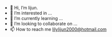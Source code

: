 - 👋 Hi, I’m lijun. 
- 👀 I’m interested in ...
- 🌱 I’m currently learning ...
- 💞️ I’m looking to collaborate on ...
- 📫 How to reach me lilylijun2000@hotmail.com

<!---
lijun-wang-2021/lijun-wang-2021 is a ✨ special ✨ repository because its `README.md` (this file) appears on your GitHub profile.
You can click the Preview link to take a look at your changes.
--->
